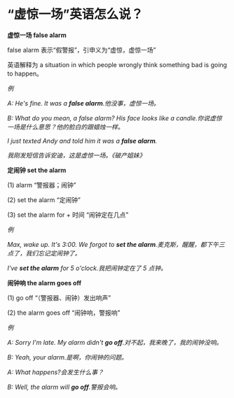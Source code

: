 # “虚惊一场”英语怎么说？

**虚惊一场 false alarm**

false alarm 表示“假警报”，引申义为“虚惊，虚惊一场”

英语解释为 a situation in which people wrongly think something bad is going to happen。

_例_

_A: He's fine. It was a **false alarm**.他没事，虚惊一场。_

_B: What do you mean, a false alarm? His face looks like a candle.你说虚惊一场是什么意思？他的脸白的跟蜡烛一样。_

_I just texted Andy and told him it was a **false alarm**._

_我刚发短信告诉安迪，这是虚惊一场。《破产姐妹》_

**定闹钟 set the alarm**

(1) alarm “警报器；闹钟”

(2) set the alarm “定闹钟”

(3) set the alarm for + 时间 “闹钟定在几点”

_例_

_Max, wake up. It's 3:00. We forgot to **set the alarm**.麦克斯，醒醒，都下午三点了，我们忘记定闹钟了。_

_I've **set the alarm** for 5 o'clock.我把闹钟定在了 5 点钟。_

**闹钟响 the alarm goes off**

(1) go off “（警报器、闹钟）发出响声”

(2) the alarm goes off “闹钟响，警报响”

_例_

_A: Sorry I'm late. My alarm didn't **go off**.对不起，我来晚了，我的闹钟没响。_

_B: Yeah, your alarm.是啊，你闹钟的问题。_

_A: What happens?会发生什么事？_

_B: Well, the alarm will **go off**.警报会响。_
